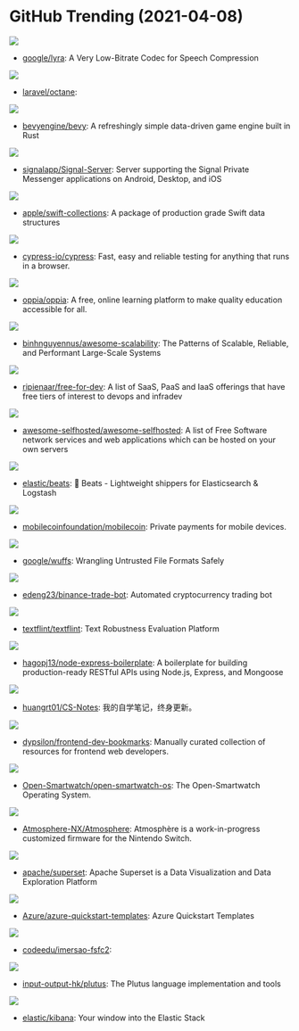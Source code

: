 # GitHub Trending (2021-04-08)

![](https://img.shields.io/badge/C%2B%2B-New%20370-green?style=flat-square&logo=appveyor)
- [google/lyra](https://github.com/google/lyra): A Very Low-Bitrate Codec for Speech Compression

![](https://img.shields.io/badge/PHP-New%20344-green?style=flat-square&logo=appveyor)
- [laravel/octane](https://github.com/laravel/octane): 

![](https://img.shields.io/badge/Rust-New%2082-green?style=flat-square&logo=appveyor)
- [bevyengine/bevy](https://github.com/bevyengine/bevy): A refreshingly simple data-driven game engine built in Rust

![](https://img.shields.io/badge/Java-New%20234-green?style=flat-square&logo=appveyor)
- [signalapp/Signal-Server](https://github.com/signalapp/Signal-Server): Server supporting the Signal Private Messenger applications on Android, Desktop, and iOS

![](https://img.shields.io/badge/Swift-New%20121-green?style=flat-square&logo=appveyor)
- [apple/swift-collections](https://github.com/apple/swift-collections): A package of production grade Swift data structures

![](https://img.shields.io/badge/JavaScript-New%20188-green?style=flat-square&logo=appveyor)
- [cypress-io/cypress](https://github.com/cypress-io/cypress): Fast, easy and reliable testing for anything that runs in a browser.

![](https://img.shields.io/badge/Python-New%20254-green?style=flat-square&logo=appveyor)
- [oppia/oppia](https://github.com/oppia/oppia): A free, online learning platform to make quality education accessible for all.

![](https://img.shields.io/badge/none-New%20533-green?style=flat-square&logo=appveyor)
- [binhnguyennus/awesome-scalability](https://github.com/binhnguyennus/awesome-scalability): The Patterns of Scalable, Reliable, and Performant Large-Scale Systems

![](https://img.shields.io/badge/HTML-New%20239-green?style=flat-square&logo=appveyor)
- [ripienaar/free-for-dev](https://github.com/ripienaar/free-for-dev): A list of SaaS, PaaS and IaaS offerings that have free tiers of interest to devops and infradev

![](https://img.shields.io/badge/JavaScript-New%20344-green?style=flat-square&logo=appveyor)
- [awesome-selfhosted/awesome-selfhosted](https://github.com/awesome-selfhosted/awesome-selfhosted): A list of Free Software network services and web applications which can be hosted on your own servers

![](https://img.shields.io/badge/Go-New%2018-green?style=flat-square&logo=appveyor)
- [elastic/beats](https://github.com/elastic/beats): 🐠 Beats - Lightweight shippers for Elasticsearch & Logstash

![](https://img.shields.io/badge/Rust-New%2055-green?style=flat-square&logo=appveyor)
- [mobilecoinfoundation/mobilecoin](https://github.com/mobilecoinfoundation/mobilecoin): Private payments for mobile devices.

![](https://img.shields.io/badge/C-New%20123-green?style=flat-square&logo=appveyor)
- [google/wuffs](https://github.com/google/wuffs): Wrangling Untrusted File Formats Safely

![](https://img.shields.io/badge/Python-New%2085-green?style=flat-square&logo=appveyor)
- [edeng23/binance-trade-bot](https://github.com/edeng23/binance-trade-bot): Automated cryptocurrency trading bot

![](https://img.shields.io/badge/Python-New%2056-green?style=flat-square&logo=appveyor)
- [textflint/textflint](https://github.com/textflint/textflint): Text Robustness Evaluation Platform

![](https://img.shields.io/badge/JavaScript-New%20162-green?style=flat-square&logo=appveyor)
- [hagopj13/node-express-boilerplate](https://github.com/hagopj13/node-express-boilerplate): A boilerplate for building production-ready RESTful APIs using Node.js, Express, and Mongoose

![](https://img.shields.io/badge/Python-New%2031-green?style=flat-square&logo=appveyor)
- [huangrt01/CS-Notes](https://github.com/huangrt01/CS-Notes): 我的自学笔记，终身更新。

![](https://img.shields.io/badge/none-New%20143-green?style=flat-square&logo=appveyor)
- [dypsilon/frontend-dev-bookmarks](https://github.com/dypsilon/frontend-dev-bookmarks): Manually curated collection of resources for frontend web developers.

![](https://img.shields.io/badge/C-New%20123-green?style=flat-square&logo=appveyor)
- [Open-Smartwatch/open-smartwatch-os](https://github.com/Open-Smartwatch/open-smartwatch-os): The Open-Smartwatch Operating System.

![](https://img.shields.io/badge/C%2B%2B-New%2046-green?style=flat-square&logo=appveyor)
- [Atmosphere-NX/Atmosphere](https://github.com/Atmosphere-NX/Atmosphere): Atmosphère is a work-in-progress customized firmware for the Nintendo Switch.

![](https://img.shields.io/badge/Python-New%2026-green?style=flat-square&logo=appveyor)
- [apache/superset](https://github.com/apache/superset): Apache Superset is a Data Visualization and Data Exploration Platform

![](https://img.shields.io/badge/PowerShell-New%2044-green?style=flat-square&logo=appveyor)
- [Azure/azure-quickstart-templates](https://github.com/Azure/azure-quickstart-templates): Azure Quickstart Templates

![](https://img.shields.io/badge/TypeScript-New%2059-green?style=flat-square&logo=appveyor)
- [codeedu/imersao-fsfc2](https://github.com/codeedu/imersao-fsfc2): 

![](https://img.shields.io/badge/HTML-New%2017-green?style=flat-square&logo=appveyor)
- [input-output-hk/plutus](https://github.com/input-output-hk/plutus): The Plutus language implementation and tools

![](https://img.shields.io/badge/TypeScript-New%2022-green?style=flat-square&logo=appveyor)
- [elastic/kibana](https://github.com/elastic/kibana): Your window into the Elastic Stack

